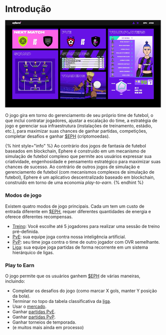 # Introdução



![Tela central do jogo](<../.gitbook/assets/Ephere-UI Animation Test (1).gif>)

O jogo gira em torno do gerenciamento de seu próprio time de futebol, o que inclui contratar jogadores, ajustar a escalação do time, a estratégia de jogo e gerenciar sua infraestrutura (instalações de treinamento, estádio, etc.), para maximizar suas chances de ganhar partidas, competições, completar desafios e ganhar [$EPH](../economia/eph.md) (criptomoedas).

{% hint style="info" %}
Ao contrário dos jogos de fantasia de futebol baseados em blockchain, Ephere é construído em um mecanismo de simulação de futebol complexo que permite aos usuários expressar sua criatividade, engenhosidade e pensamento estratégico para maximizar suas chances de sucesso. Ao contrário de outros jogos de simulação e gerenciamento de futebol (com mecanismos complexos de simulação de futebol), Ephere é um aplicativo descentralizado baseado em blockchain, construído em torno de uma economia _play-to-earn_.
{% endhint %}

### Modos de jogo

Existem quatro modos de jogo principais. Cada um tem um custo de entrada diferente em [$EPH](../economia/eph.md), requer diferentes quantidades de energia e oferece diferentes recompensas.

* [Treino](treinamento.md): Você escolhe até 5 jogadores para realizar uma sessão de treino pré-definida.
* [PvE](partidas-pve.md): sua equipe joga contra nossa inteligência artificial.
* [PvP](partidas-pvp.md): seu time joga contra o time de outro jogador com OVR semelhante.
* [Liga](liga.md): sua equipe joga partidas de forma recorrente em um sistema hierárquico de ligas.

### Play to Earn

O jogo permite que os usuários ganhem [$EPH](../economia/eph.md) de várias maneiras, incluindo:

* Completar os desafios do jogo (como marcar X gols, manter Y posição da bola).
* Terminar no topo da tabela classificativa da [liga](liga.md).
* Usar o [mercado](broken-reference).
* Ganhar [partidas PvE](partidas-pve.md).
* Ganhar [partidas PvP](partidas-pvp.md).
* Ganhar torneios de temporada.
* (e muitos mais ainda em processo)
